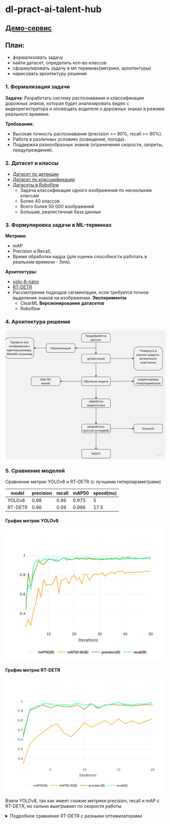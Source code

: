 # dl-pract-ai-talent-hub

## [Демо-сервис](https://dl-pract-ai-talent-app-hdw3tv4udwhtcokfp76keb.streamlit.app/)

## План:
- формализовать задачу
- найти датасет, определить кол-во классов
- сформулировать задачу в мл терминах(метрики, архитектуры)
- нарисовать архитектуру решения 



### 1. Формализация задачи

**Задача:** Разработать систему распознавания и классификации дорожных знаков, которая будет анализировать видео с видеорегистратора и оповещать водителя о дорожных знаках в режиме реального времени.

**Требования:**
- Высокая точность распознавания (precision >= 90%, recall >= 90%).
- Работа в различных условиях (освещение, погода).
- Поддержка разнообразных знаков (ограничения скорости, запреты, предупреждения).

### 2. Датасет и классы
* [Датасет по детекции](https://www.kaggle.com/datasets/watchman/rtsd-dataset)
* [Датасет по классиификации](https://www.kaggle.com/datasets/meowmeowmeowmeowmeow/gtsrb-german-traffic-sign)
* [Датасеты в Roboflow](https://universe.roboflow.com/ilya-stmnk/road-mnsrr)
  - Задача классификации одного изображения по нескольким классам
  - Более 40 классов
  - Всего более 50 000 изображений
  - Большая, реалистичная база данных

### 3. Формулировка задачи в ML-терминах

**Метрики:**
- mAP
- Precision и Recall, 
- Время обработки кадра (для оценки способности работать в реальном времени - 5ms).

**Архитектуры:**
- [yolo-8-nano](https://github.com/Rustemhak/dl-pract-ai-talent-hub/blob/main/road.ipynb)
-  [RT-DETR](https://docs.ultralytics.com/models/rtdetr/)
- Рассмотрение подходов сегментации, если требуется точное выделение знаков на изображении.
**Эксперименты**
  - ClearML
**Версионирование датасетов**
  - Roboflow

### 4. Архитектура решения
![Архитектура решения](https://github.com/Rustemhak/dl-pract-ai-talent-hub/blob/main/architecture.jpg)

### 5. Сравнение моделей

Сравнение метрик YOLOv8 и RT-DETR (с лучшими гиперпараметрами)

| model   | precision | recall | mAP50|speed(ms)
|---------|-----------|--------|------|-----|
 | YOLOv8  | 0.98      | 0.96   |0.975| 5|
 | RT-DETR |0.96|0.99|0.986|17.5|

#### График метрик YOLOv8
![График метрик YOLOv8](https://github.com/Rustemhak/dl-pract-ai-talent-hub/blob/main//metrics/metrics_YOLOv8.png)
#### График метрик RT-DETR
![График метрик RT-DETR](https://github.com/Rustemhak/dl-pract-ai-talent-hub/blob/main//metrics/metrics_RT-DETR.png)

Взяли YOLOv8, так как имеет схожие метрики precision, recall и mAP с RT-DETR, но сильно выигрывает по скорости работы
<details>
 <summary>Подробное сравнение RT-DETR с разными оптимизаторами </summary>

model | precision | recall | mAP50 |speed(ms)
----|-------|---|-------|----
SGD |0.963|0.981| 0.989 |17.5
AdamW|0.962|0.987|0.986|17.5

</details>

